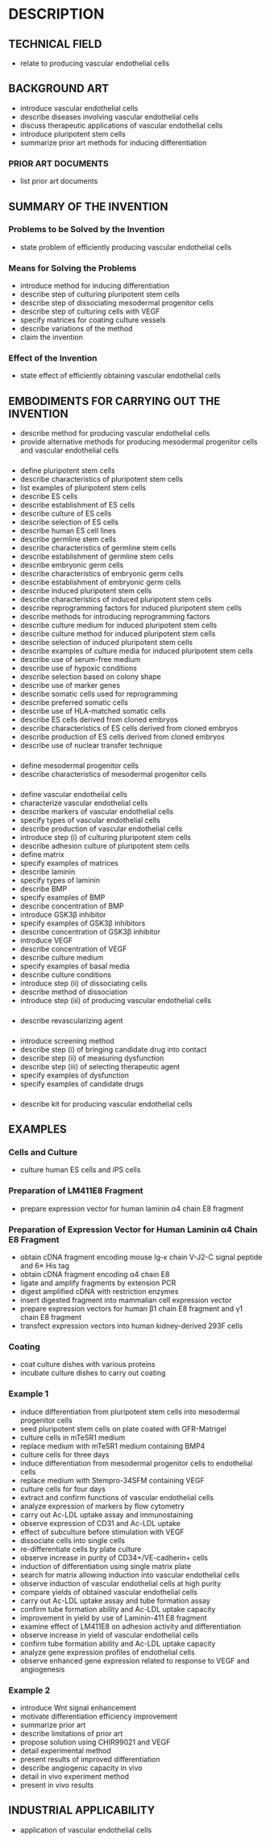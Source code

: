 # DESCRIPTION

## TECHNICAL FIELD

- relate to producing vascular endothelial cells

## BACKGROUND ART

- introduce vascular endothelial cells
- describe diseases involving vascular endothelial cells
- discuss therapeutic applications of vascular endothelial cells
- introduce pluripotent stem cells
- summarize prior art methods for inducing differentiation

### PRIOR ART DOCUMENTS

- list prior art documents

## SUMMARY OF THE INVENTION

### Problems to be Solved by the Invention

- state problem of efficiently producing vascular endothelial cells

### Means for Solving the Problems

- introduce method for inducing differentiation
- describe step of culturing pluripotent stem cells
- describe step of dissociating mesodermal progenitor cells
- describe step of culturing cells with VEGF
- specify matrices for coating culture vessels
- describe variations of the method
- claim the invention

### Effect of the Invention

- state effect of efficiently obtaining vascular endothelial cells

## EMBODIMENTS FOR CARRYING OUT THE INVENTION

- describe method for producing vascular endothelial cells
- provide alternative methods for producing mesodermal progenitor cells and vascular endothelial cells

### <Pluripotent Stem Cells>

- define pluripotent stem cells
- describe characteristics of pluripotent stem cells
- list examples of pluripotent stem cells
- describe ES cells
- describe establishment of ES cells
- describe culture of ES cells
- describe selection of ES cells
- describe human ES cell lines
- describe germline stem cells
- describe characteristics of germline stem cells
- describe establishment of germline stem cells
- describe embryonic germ cells
- describe characteristics of embryonic germ cells
- describe establishment of embryonic germ cells
- describe induced pluripotent stem cells
- describe characteristics of induced pluripotent stem cells
- describe reprogramming factors for induced pluripotent stem cells
- describe methods for introducing reprogramming factors
- describe culture medium for induced pluripotent stem cells
- describe culture method for induced pluripotent stem cells
- describe selection of induced pluripotent stem cells
- describe examples of culture media for induced pluripotent stem cells
- describe use of serum-free medium
- describe use of hypoxic conditions
- describe selection based on colony shape
- describe use of marker genes
- describe somatic cells used for reprogramming
- describe preferred somatic cells
- describe use of HLA-matched somatic cells
- describe ES cells derived from cloned embryos
- describe characteristics of ES cells derived from cloned embryos
- describe production of ES cells derived from cloned embryos
- describe use of nuclear transfer technique

### <Mesodermal Progenitor Cells>

- define mesodermal progenitor cells
- describe characteristics of mesodermal progenitor cells

### <Vascular Endothelial Cells>

- define vascular endothelial cells
- characterize vascular endothelial cells
- describe markers of vascular endothelial cells
- specify types of vascular endothelial cells
- describe production of vascular endothelial cells
- introduce step (i) of culturing pluripotent stem cells
- describe adhesion culture of pluripotent stem cells
- define matrix
- specify examples of matrices
- describe laminin
- specify types of laminin
- describe BMP
- specify examples of BMP
- describe concentration of BMP
- introduce GSK3β inhibitor
- specify examples of GSK3β inhibitors
- describe concentration of GSK3β inhibitor
- introduce VEGF
- describe concentration of VEGF
- describe culture medium
- specify examples of basal media
- describe culture conditions
- introduce step (ii) of dissociating cells
- describe method of dissociation
- introduce step (iii) of producing vascular endothelial cells

### <Revascularizing Agent>

- describe revascularizing agent

### <Screening Method>

- introduce screening method
- describe step (i) of bringing candidate drug into contact
- describe step (ii) of measuring dysfunction
- describe step (iii) of selecting therapeutic agent
- specify examples of dysfunction
- specify examples of candidate drugs

### <Kit>

- describe kit for producing vascular endothelial cells

## EXAMPLES

### Cells and Culture

- culture human ES cells and iPS cells

### Preparation of LM411E8 Fragment

- prepare expression vector for human laminin α4 chain E8 fragment

### Preparation of Expression Vector for Human Laminin α4 Chain E8 Fragment

- obtain cDNA fragment encoding mouse Ig-κ chain V-J2-C signal peptide and 6× His tag
- obtain cDNA fragment encoding α4 chain E8
- ligate and amplify fragments by extension PCR
- digest amplified cDNA with restriction enzymes
- insert digested fragment into mammalian cell expression vector
- prepare expression vectors for human β1 chain E8 fragment and γ1 chain E8 fragment
- transfect expression vectors into human kidney-derived 293F cells

### Coating

- coat culture dishes with various proteins
- incubate culture dishes to carry out coating

### Example 1

- induce differentiation from pluripotent stem cells into mesodermal progenitor cells
- seed pluripotent stem cells on plate coated with GFR-Matrigel
- culture cells in mTeSR1 medium
- replace medium with mTeSR1 medium containing BMP4
- culture cells for three days
- induce differentiation from mesodermal progenitor cells to endothelial cells
- replace medium with Stempro-34SFM containing VEGF
- culture cells for four days
- extract and confirm functions of vascular endothelial cells
- analyze expression of markers by flow cytometry
- carry out Ac-LDL uptake assay and immunostaining
- observe expression of CD31 and Ac-LDL uptake
- effect of subculture before stimulation with VEGF
- dissociate cells into single cells
- re-differentiate cells by plate culture
- observe increase in purity of CD34+/VE-cadherin+ cells
- induction of differentiation using single matrix plate
- search for matrix allowing induction into vascular endothelial cells
- observe induction of vascular endothelial cells at high purity
- compare yields of obtained vascular endothelial cells
- carry out Ac-LDL uptake assay and tube formation assay
- confirm tube formation ability and Ac-LDL uptake capacity
- improvement in yield by use of Laminin-411 E8 fragment
- examine effect of LM411E8 on adhesion activity and differentiation
- observe increase in yield of vascular endothelial cells
- confirm tube formation ability and Ac-LDL uptake capacity
- analyze gene expression profiles of endothelial cells
- observe enhanced gene expression related to response to VEGF and angiogenesis

### Example 2

- introduce Wnt signal enhancement
- motivate differentiation efficiency improvement
- summarize prior art
- describe limitations of prior art
- propose solution using CHIR99021 and VEGF
- detail experimental method
- present results of improved differentiation
- describe angiogenic capacity in vivo
- detail in vivo experiment method
- present in vivo results

## INDUSTRIAL APPLICABILITY

- application of vascular endothelial cells

